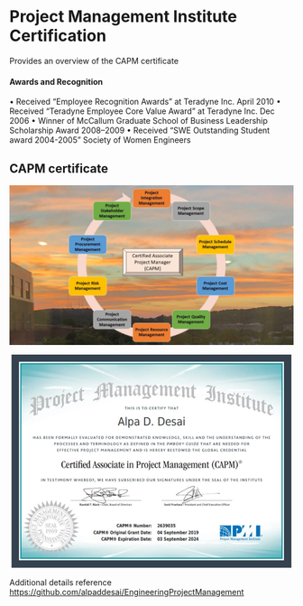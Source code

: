 # Project Management Institute Certification

Provides an overview of the CAPM certificate 

#### Awards and Recognition
• Received “Employee Recognition Awards” at Teradyne Inc. April 2010 
• Received “Teradyne Employee Core Value Award” at Teradyne Inc. Dec 2006 
• Winner of McCallum Graduate School of Business Leadership Scholarship Award 2008–2009 
• Received “SWE Outstanding Student award 2004-2005” Society of Women Engineers

## CAPM certificate
![image](PMI_CAPM.jpg)

![image](CAPMCertificate.jpg)

Additional details reference https://github.com/alpaddesai/EngineeringProjectManagement
